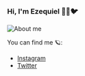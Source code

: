 ### Hi, I'm Ezequiel 🎴🎴🐦

![About me](https://user-images.githubusercontent.com/62077267/139132157-a75a47d0-d6eb-4bae-9345-f1bc6618a568.gif)

You can find me 🪐:
- [Instagram](https://www.instagram.com/ezeterann/)
- [Twitter](https://twitter.com/Viltrumitax)

